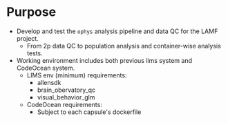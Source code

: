 # Purpose
- Develop and test the `ophys` analysis pipeline and data QC for the LAMF project.
    - From 2p data QC to population analysis and container-wise analysis tests.
- Working environment includes both previous lims system and CodeOcean system.
    - LIMS env (minimum) requirements:
        - allensdk
        - brain_obervatory_qc
        - visual_behavior_glm
    - CodeOcean requirements:
        - Subject to each capsule's dockerfile

